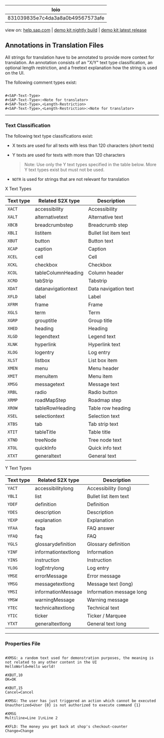 | loio |
| -----|
| 831039835e7c4da3a8a0b49567573afe |

<div id="loio">

view on: [help.sap.com](https://help.sap.com/viewer/DRAFT/3237636b137e43519a20ad5513c49ccb/latest/en-US/831039835e7c4da3a8a0b49567573afe.html) | [demo kit nightly build](https://openui5nightly.hana.ondemand.com/#/topic/831039835e7c4da3a8a0b49567573afe) | [demo kit latest release](https://openui5.hana.ondemand.com/#/topic/831039835e7c4da3a8a0b49567573afe)</div>
<!-- loio831039835e7c4da3a8a0b49567573afe -->

## Annotations in Translation Files

All strings for translation have to be annotated to provide more context for translation. An annotation consists of an "X/Y" text type classification, an optional length restriction, and a freetext explanation how the string is used on the UI.

The following comment types exist:

```lang-prefs

#<SAP-Text-Type>
#<SAP-Text-Type>:<Note for translator>
#<SAP-Text-Type>,<Length-Restriction>
#<SAP-Text-Type>,<Length-Restriction>:<Note for translator>
```

***

### Text Classification

The following text type classifications exist:

-   X texts are used for all texts with less than 120 characters \(short texts\)

-   Y texts are used for texts with more than 120 characters

    > Note:
    > Use only the Y text types specified in the table below. More Y text types exist but must not be used.
    > 
    > 

-   `NOTR` is used for strings that are not relevant for translation


X Text Types<a name="loio831039835e7c4da3a8a0b49567573afe__table_wht_wmp_np"/>

|Text type|Related S2X type|Description|
|---------|----------------|-----------|
|`XACT`|accessibility|Accessibility|
|`XALT`|alternativetext|Alternative text|
|`XBCB`|breadcrumbstep|Breadcrumb step|
|`XBLI`|listitem|Bullet list item text|
|`XBUT`|button|Button text|
|`XCAP`|caption|Caption|
|`XCEL`|cell|Cell|
|`XCKL`|checkbox|Checkbox|
|`XCOL`|tableColumnHeading|Column header|
|`XCRD`|tabStrip|Tabstrip|
|`XDAT`|datanavigationtext|Data navigation text|
|`XFLD`|label|Label|
|`XFRM`|frame|Frame|
|`XGLS`|term|Term|
|`XGRP`|grouptitle|Group title|
|`XHED`|heading|Heading|
|`XLGD`|legendtext|Legend text|
|`XLNK`|hyperlink|Hyperlink text|
|`XLOG`|logentry|Log entry|
|`XLST`|listbox|List box item|
|`XMEN`|menu|Menu header|
|`XMIT`|menuitem|Menu item|
|`XMSG`|messagetext|Message text|
|`XRBL`|radio|Radio button|
|`XRMP`|roadMapStep|Roadmap step|
|`XROW`|tableRowHeading|Table row heading|
|`XSEL`|selectiontext|Selection text|
|`XTBS`|tab|Tab strip text|
|`XTIT`|tableTitle|Table title|
|`XTND`|treeNode|Tree node text|
|`XTOL`|quickInfo|Quick info text|
|`XTXT`|generaltext|General text|

Y Text Types<a name="loio831039835e7c4da3a8a0b49567573afe__table_fmz_fnp_np"/>

|Text type|Related S2X type|Description|
|---------|----------------|-----------|
|`YACT`|accessibilitylong|Accessibility \(long\)|
|`YBLI`|list|Bullet list item text|
|`YDEF`|definition|Definition|
|`YDES`|description|Description|
|`YEXP`|explanation|Explanation|
|`YFAA`|faqa|FAQ answer|
|`YFAQ`|faq|FAQ|
|`YGLS`|glossarydefinition|Glossary definition|
|`YINF`|informationtextlong|Information|
|`YINS`|instruction|Instruction|
|`YLOG`|logEntrylong|Log entry|
|`YMSE`|errorMessage|Error message|
|`YMSG`|messagetextlong|Message text \(long\)|
|`YMSI`|informationMessage|Information message long|
|`YMSW`|warningMessage|Warning message|
|`YTEC`|technicaltextlong|Technical text|
|`YTIC`|ticker|Ticker / Marquee|
|`YTXT`|generaltextlong|General text long|

***

### Properties File

```lang-prefs

#XMSG: a random text used for demonstration purposes, the meaning is not related to any other content in the UI
HelloWorld=Hello world!

#XBUT,10
OK=OK

#XBUT,15
Cancel=Cancel

#XMSG: The user has just triggered an action which cannot be executed
Unauthorized=User {0} is not authorized to execute command {1}

#XMSG
Multiline=Line 1\nLine 2

#XFLD: The money you get back at shop's checkout-counter
Change=Change
```


